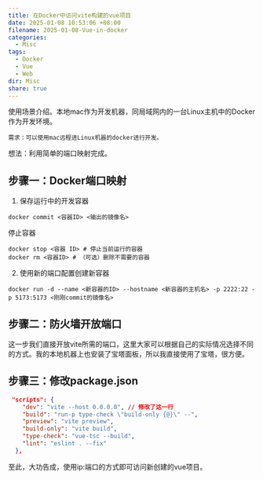```yaml
---
title: 在Docker中访问vite构建的vue项目
date: 2025-01-08 10:53:06 +08:00
filename: 2025-01-08-Vue-in-docker
categories:
  - Misc
tags:
  - Docker
  - Vue
  - Web
dir: Misc
share: true
---
```


使用场景介绍。本地mac作为开发机器，同局域网内的一台Linux主机中的Docker作为开发环境。

	需求：可以使用mac远程进Linux机器的docker进行开发。

想法：利用简单的端口映射完成。

## 步骤一：Docker端口映射

1. 保存运行中的开发容器

```shell
docker commit <容器ID> <输出的镜像名>
```

停止容器

```shell
docker stop <容器 ID> # 停止当前运行的容器
docker rm <容器ID> # （可选）删除不需要的容器
```

2. 使用新的端口配置创建新容器

```shell
docker run -d --name <新容器的ID> --hostname <新容器的主机名> -p 2222:22 -p 5173:5173 <刚刚commit的镜像名>
```

## 步骤二：防火墙开放端口

这一步我们直接开放vite所需的端口，这里大家可以根据自己的实际情况选择不同的方式。我的本地机器上也安装了宝塔面板，所以我直接使用了宝塔，很方便。

## 步骤三：修改package.json

```json
 "scripts": {
    "dev": "vite --host 0.0.0.0", // 修改了这一行
    "build": "run-p type-check \"build-only {@}\" --",
    "preview": "vite preview",
    "build-only": "vite build",
    "type-check": "vue-tsc --build",
    "lint": "eslint . --fix"
  },
```

至此，大功告成，使用ip:端口的方式即可访问新创建的vue项目。

